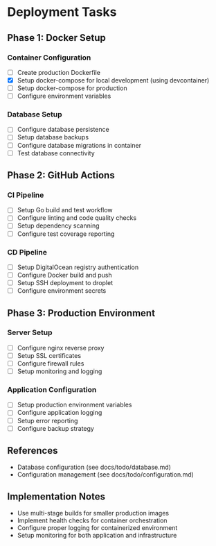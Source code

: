 # Deployment Tasks

## Phase 1: Docker Setup
### Container Configuration
- [ ] Create production Dockerfile
- [x] Setup docker-compose for local development (using devcontainer)
- [ ] Setup docker-compose for production
- [ ] Configure environment variables

### Database Setup
- [ ] Configure database persistence
- [ ] Setup database backups
- [ ] Configure database migrations in container
- [ ] Test database connectivity

## Phase 2: GitHub Actions
### CI Pipeline
- [ ] Setup Go build and test workflow
- [ ] Configure linting and code quality checks
- [ ] Setup dependency scanning
- [ ] Configure test coverage reporting

### CD Pipeline
- [ ] Setup DigitalOcean registry authentication
- [ ] Configure Docker build and push
- [ ] Setup SSH deployment to droplet
- [ ] Configure environment secrets

## Phase 3: Production Environment
### Server Setup
- [ ] Configure nginx reverse proxy
- [ ] Setup SSL certificates
- [ ] Configure firewall rules
- [ ] Setup monitoring and logging

### Application Configuration
- [ ] Setup production environment variables
- [ ] Configure application logging
- [ ] Setup error reporting
- [ ] Configure backup strategy

## References
- Database configuration (see docs/todo/database.md)
- Configuration management (see docs/todo/configuration.md)

## Implementation Notes
- Use multi-stage builds for smaller production images
- Implement health checks for container orchestration
- Configure proper logging for containerized environment
- Setup monitoring for both application and infrastructure
